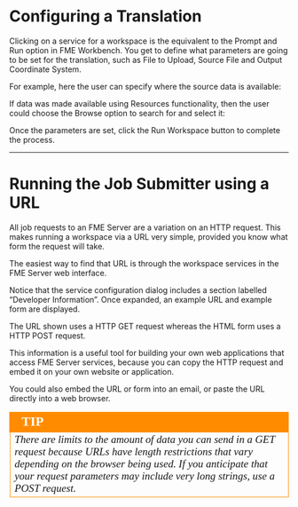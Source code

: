 # Configuring a Translation #

Clicking on a service for a workspace is the equivalent to the Prompt and Run option in FME Workbench. You get to define what parameters are going to be set for the translation, such as File to Upload, Source File and Output Coordinate System.

For example, here the user can specify where the source data is available:

If data was made available using Resources functionality, then the user could choose the Browse option to search for and select it:

Once the parameters are set, click the Run Workspace button to complete the process.

---

# Running the Job Submitter using a URL #

All job requests to an FME Server are a variation on an HTTP request. This makes running a workspace via a URL very simple, provided you know what form the request will take.

The easiest way to find that URL is through the workspace services in the FME Server web interface.

Notice that the service configuration dialog includes a section labelled “Developer Information”.
Once expanded, an example URL and example form are displayed.

The URL shown uses a HTTP GET request whereas the HTML form uses a HTTP POST request.

This information is a useful tool for building your own web applications that access FME Server services, because you can copy the HTTP request and embed it on your own website or application.

You could also embed the URL or form into an email, or paste the URL directly into a web browser.

<table style="border-spacing: 0px">
<tr>
<td style="vertical-align:middle;background-color:darkorange;border: 2px solid darkorange">
<i class="fa fa-info-circle fa-lg fa-pull-left fa-fw" style="color:white;padding-right: 12px;vertical-align:text-top"></i>
<span style="color:white;font-size:x-large;font-weight: bold;font-family:serif">TIP</span>
</td>
</tr>

<tr>
<td style="border: 1px solid darkorange">
<span style="font-family:serif; font-style:italic; font-size:larger">
There are limits to the amount of data you can send in a GET request because URLs
have length restrictions that vary depending on the browser being used. If you
anticipate that your request parameters may include very long strings, use a POST
request.
</span>
</td>
</tr>
</table>